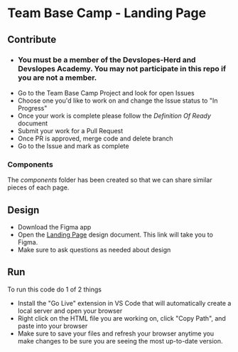 # Team Base Camp - Landing Page

## Contribute
- ### You must be a member of the Devslopes-Herd and Devslopes Academy. You may not participate in this repo if you are not a member.
- Go to the Team Base Camp Project and look for open Issues
- Choose one you'd like to work on and change the Issue status to "In Progress"
- Once your work is complete please follow the *Definition Of Ready* document
- Submit your work for a Pull Request
- Once PR is approved, merge code and delete branch
- Go to the Issue and mark as complete

### Components
The *components* folder has been created so that we can share similar pieces of each page.

## Design
- Download the Figma app
- Open the [Landing Page](https://www.figma.com/file/Pucv53KDfj3qvLtRFWMK2E/HTML-CSS-Landing-Page) design document. This link will take you to Figma.
- Make sure to ask questions as needed about design

## Run
To run this code do 1 of 2 things
- Install the "Go Live" extension in VS Code that will automatically create a local server and open your browser
- Right click on the HTML file you are working on, click "Copy Path", and paste into your browser
- Make sure to save your files and refresh your browser anytime you make changes to be sure you are seeing the most up-to-date version.
